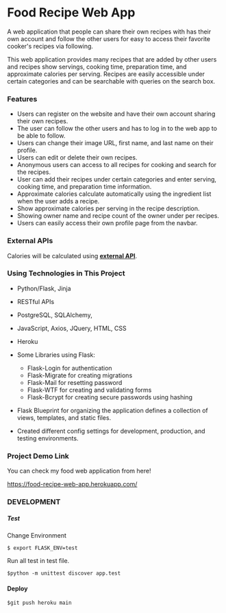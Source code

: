 # Food Recipe Web App

A web application that people can share their own recipes with has their own account and follow the other users for easy to access their favorite cooker's recipes via following.

This web application provides many recipes that are added by other users and recipes show servings, cooking time, preparation time, and approximate calories per serving.
Recipes are easily accessible under certain categories and can be searchable with queries on the search box.

### Features

-   Users can register on the website and have their own account sharing their own recipes.
-   The user can follow the other users and has to log in to the web app to be able to follow.
-   Users can change their image URL, first name, and last name on their profile.
-   Users can edit or delete their own recipes.
-   Anonymous users can access to all recipes for cooking and search for the recipes.
-   User can add their recipes under certain categories and enter serving, cooking time, and preparation time information.
-   Approximate calories calculate automatically using the ingredient list when the user adds a recipe.
-   Show approximate calories per serving in the recipe description.
-   Showing owner name and recipe count of the owner under per recipes.
-   Users can easily access their own profile page from the navbar.

### External APIs

Calories will be calculated using **[external API](https://api-ninjas.com/api/nutrition)**.

### Using Technologies in This Project

-   Python/Flask, Jinja
-   RESTful APIs
-   PostgreSQL, SQLAlchemy,
-   JavaScript, Axios, JQuery, HTML, CSS
-   Heroku
-   Some Libraries using Flask:

    -   Flask-Login for authentication
    -   Flask-Migrate for creating migrations
    -   Flask-Mail for resetting password
    -   Flask-WTF for creating and validating forms
    -   Flask-Bcrypt for creating secure passwords using hashing

-   Flask Blueprint for organizing the application defines a collection of views, templates, and static files.
-   Created different config settings for development, production, and testing environments.

### Project Demo Link

You can check my food web application from here!

https://food-recipe-web-app.herokuapp.com/

### DEVELOPMENT

##### Test

Change Environment

```
$ export FLASK_ENV=test
```

Run all test in test file.

```
$python -m unittest discover app.test
```

#### Deploy

```
$git push heroku main
```
